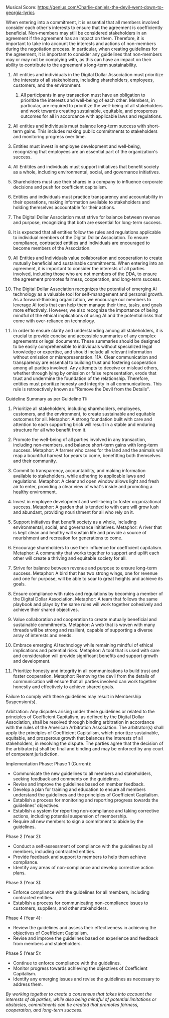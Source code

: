 
Musical Score: https://genius.com/Charlie-daniels-the-devil-went-down-to-georgia-lyrics

When entering into a commitment, it is essential that all members involved consider each other's interests to ensure that the agreement is coefficiently beneficial. Non-members may still be considered stakeholders in an agreement if the agreement has an impact on them. Therefore, it is important to take into account the interests and actions of non-members during the negotiation process. In particular, when creating guidelines for the agreement, it is important to consider any guidelines that non-members may or may not be complying with, as this can have an impact on their ability to contribute to the agreement's long-term sustainability.

1.  All entities and individuals in the Digital Dollar Association must prioritize the interests of all stakeholders, including shareholders, employees, customers, and the environment.
	1. All participants in any transaction must have an obligation to prioritize the interests and well-being of each other. Members, in particular, are required to prioritize the well-being of all stakeholders and work towards creating sustainable, equitable, and prosperous outcomes for all in accordance with applicable laws and regulations.
    
2.  All entities and individuals must balance long-term success with short-term gains. This includes making public commitments to stakeholders and monitoring progress over time.
    
3.  Entities must invest in employee development and well-being, recognizing that employees are an essential part of the organization's success.
    
4.  All Entitites and individuals must support initiatives that benefit society as a whole, including environmental, social, and governance initiatives.
    
5.  Shareholders must use their shares in a company to influence corporate decisions and push for coefficient capitalism.
    
6.  Entities and individuals must practice transparency and accountability in their operations, making information available to stakeholders and holding themselves accountable for their actions.
    
7.  The Digital Dollar Association must strive for balance between revenue and purpose, recognizing that both are essential for long-term success.
	
8. It is expected that all entities follow the rules and regulations applicable to individual members of the Digital Dollar Association. To ensure compliance, contracted entities and individuals are encouraged to become members of the Association. 
	
9. All Entities and Individuals value collaboration and cooperation to create mutually beneficial and sustainable commitments. When entering into an agreement, it is important to consider the interests of all parties involved, including those who are not members of the DDA, to ensure the agreement promotes fairness, cooperation, and long-term success.
10. The Digital Dollar Association recognizes the potential of emerging AI technology as a valuable tool for self-management and personal growth. As a forward-thinking organization, we encourage our members to leverage AI tools that can help them manage their time, tasks, and goals more effectively. However, we also recognize the importance of being mindful of the ethical implications of using AI and the potential risks that come with over-reliance on technology.
11.  In order to ensure clarity and understanding among all stakeholders, it is crucial to provide concise and accessible summaries of any complex agreements or legal documents. These summaries should be designed to be easily comprehensible to individuals without specialized legal knowledge or expertise, and should include all relevant information without omission or misrepresentation.
	11A. Clear communication and transparency are essential to building trust and fostering cooperation among all parties involved. Any attempts to deceive or mislead others, whether through lying by omission or false representation, erode that trust and undermine the foundation of the relationship. Therefore, entities must prioritize honesty and integrity in all communications. This rule is retroactively known as "Remove the Devil from the Details".


Guideline Summary as per Guideline 11:
1.  Prioritize all stakeholders, including shareholders, employees, customers, and the environment, to create sustainable and equitable outcomes for all. Metaphor: A strong foundation built with care and attention to each supporting brick will result in a stable and enduring structure for all who benefit from it.
    
2.  Promote the well-being of all parties involved in any transaction, including non-members, and balance short-term gains with long-term success. Metaphor: A farmer who cares for the land and the animals will reap a bountiful harvest for years to come, benefitting both themselves and their community.
    
3.  Commit to transparency, accountability, and making information available to stakeholders, while adhering to applicable laws and regulations. Metaphor: A clear and open window allows light and fresh air to enter, providing a clear view of what's inside and promoting a healthy environment.
    
4.  Invest in employee development and well-being to foster organizational success. Metaphor: A garden that is tended to with care will grow lush and abundant, providing nourishment for all who rely on it.
    
5.  Support initiatives that benefit society as a whole, including environmental, social, and governance initiatives. Metaphor: A river that is kept clean and healthy will sustain life and provide a source of nourishment and recreation for generations to come.
    
6.  Encourage shareholders to use their influence for coefficient capitalism. Metaphor: A community that works together to support and uplift each other will create a thriving and equitable society for all.
    
7.  Strive for balance between revenue and purpose to ensure long-term success. Metaphor: A bird that has two strong wings, one for revenue and one for purpose, will be able to soar to great heights and achieve its goals.
    
8.  Ensure compliance with rules and regulations by becoming a member of the Digital Dollar Association. Metaphor: A team that follows the same playbook and plays by the same rules will work together cohesively and achieve their shared objectives.
    
9.  Value collaboration and cooperation to create mutually beneficial and sustainable commitments. Metaphor: A web that is woven with many threads will be strong and resilient, capable of supporting a diverse array of interests and needs.
    
10.  Embrace emerging AI technology while remaining mindful of ethical implications and potential risks. Metaphor: A tool that is used with care and consideration will provide significant benefits and support growth and development.
    
11.  Prioritize honesty and integrity in all communications to build trust and foster cooperation. Metaphor: Removing the devil from the details of communication will ensure that all parties involved can work together honestly and effectively to achieve shared goals.

Failure to comply with these guidelines may result in Membership Suspension(s).

Arbitration:
Any disputes arising under these guidelines or related to the principles of Coefficient Capitalism, as defined by the Digital Dollar Association, shall be resolved through binding arbitration in accordance with the rules of the American Arbitration Association. The arbitrator(s) shall apply the principles of Coefficient Capitalism, which prioritize sustainable, equitable, and prosperous growth that balances the interests of all stakeholders, in resolving the dispute. The parties agree that the decision of the arbitrator(s) shall be final and binding and may be enforced by any court of competent jurisdiction.


Implementation Phase:
Phase 1 (Current):

-   Communicate the new guidelines to all members and stakeholders, seeking feedback and comments on the guidelines.
-   Revise and improve the guidelines based on member feedback.
-   Develop a plan for training and education to ensure all members understand the guidelines and the principles of Coefficient Capitalism.
-   Establish a process for monitoring and reporting progress towards the guidelines' objectives.
- Establish a system for reporting non-compliance and taking corrective actions, including potential suspension of membership.
- Require all new members to sign a commitment to abide by the guidelines.

Phase 2 (Year 2):

-   Conduct a self-assessment of compliance with the guidelines by all members, including contracted entities.
-   Provide feedback and support to members to help them achieve compliance.
-   Identify any areas of non-compliance and develop corrective action plans.

Phase 3 (Year 3):

-   Enforce compliance with the guidelines for all members, including contracted entities.
-   Establish a process for communicating non-compliance issues to customers, suppliers, and other stakeholders.

Phase 4 (Year 4):

-   Review the guidelines and assess their effectiveness in achieving the objectives of Coefficient Capitalism.
-   Revise and improve the guidelines based on experience and feedback from members and stakeholders.

Phase 5 (Year 5):

-   Continue to enforce compliance with the guidelines.
-   Monitor progress towards achieving the objectives of Coefficient Capitalism.
-   Identify any emerging issues and revise the guidelines as necessary to address them.

*By working together to create a consensus that takes into account the interests of all parties, while also being mindful of potential limitations or obstacles, commitments can be created that promotes fairness, cooperation, and long-term success.*
